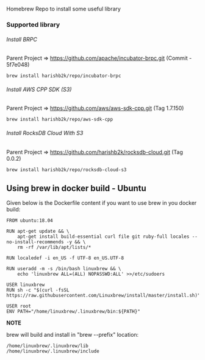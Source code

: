Homebrew Repo to install some useful library

### Supported library
###### Install BRPC
Parent Project => https://github.com/apache/incubator-brpc.git (Commit - 5f7e048)
```
brew install harishb2k/repo/incubator-brpc
```

###### Install AWS CPP SDK (S3)
Parent Project => https://github.com/aws/aws-sdk-cpp.git (Tag 1.7.150)
```
brew install harishb2k/repo/aws-sdk-cpp
```

###### Install RocksDB Cloud With S3
Parent Project => https://github.com/harishb2k/rocksdb-cloud.git (Tag 0.0.2)
```
brew install harishb2k/repo/rocksdb-cloud-s3
```

## Using brew in docker build - Ubuntu
Given below is the Dockerfile content if you want to use brew in you docker build:
```
FROM ubuntu:18.04

RUN apt-get update && \
    apt-get install build-essential curl file git ruby-full locales --no-install-recommends -y && \
    rm -rf /var/lib/apt/lists/*

RUN localedef -i en_US -f UTF-8 en_US.UTF-8

RUN useradd -m -s /bin/bash linuxbrew && \
    echo 'linuxbrew ALL=(ALL) NOPASSWD:ALL' >>/etc/sudoers

USER linuxbrew
RUN sh -c "$(curl -fsSL https://raw.githubusercontent.com/Linuxbrew/install/master/install.sh)"

USER root
ENV PATH="/home/linuxbrew/.linuxbrew/bin:${PATH}"
```
**NOTE**

brew will build and install in "brew --prefix" location:
```
/home/linuxbrew/.linuxbrew/lib
/home/linuxbrew/.linuxbrew/include
```
